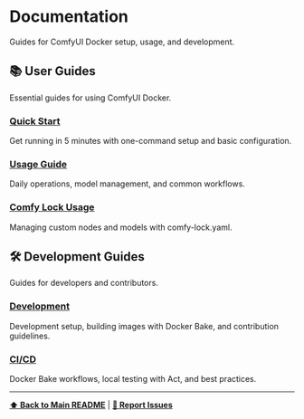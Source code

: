 # Documentation

Guides for ComfyUI Docker setup, usage, and development.

## 📚 User Guides

Essential guides for using ComfyUI Docker.

### [Quick Start](user-guides/quick-start.md)
Get running in 5 minutes with one-command setup and basic configuration.

### [Usage Guide](user-guides/usage.md)
Daily operations, model management, and common workflows.

### [Comfy Lock Usage](user-guides/comfy-lock-usage.md)
Managing custom nodes and models with comfy-lock.yaml.

## 🛠️ Development Guides

Guides for developers and contributors.

### [Development](development-guides/development.md)
Development setup, building images with Docker Bake, and contribution guidelines.

### [CI/CD](development-guides/ci-cd.md)
Docker Bake workflows, local testing with Act, and best practices.

---

**[⬆ Back to Main README](../README.md)** | **[🐛 Report Issues](https://github.com/pixeloven/ComfyUI-Docker/issues)** 